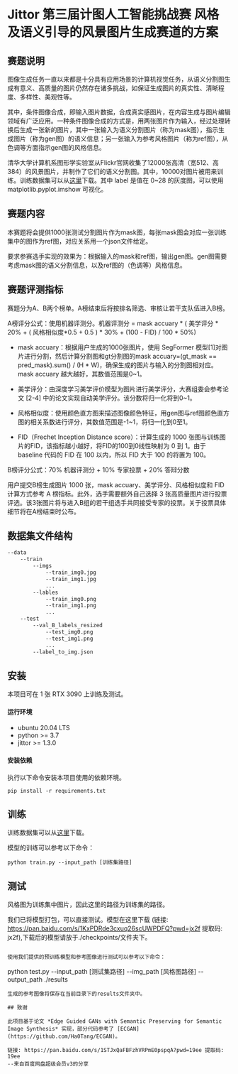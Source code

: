 # Jittor 第三届计图人工智能挑战赛 风格及语义引导的风景图片生成赛道的方案

## 赛题说明

图像生成任务一直以来都是十分具有应用场景的计算机视觉任务，从语义分割图生成有意义、高质量的图片仍然存在诸多挑战，如保证生成图片的真实性、清晰程度、多样性、美观性等。

其中，条件图像合成，即输入图片数据，合成真实感图片，在内容生成与图片编辑领域有广泛应用。一种条件图像合成的方式是，用两张图片作为输入，经过处理转换后生成一张新的图片，其中一张输入为语义分割图片（称为mask图），指示生成图片（称为gen图）的语义信息；另一张输入为参考风格图片（称为ref图），从色调等方面指示gen图的风格信息。

清华大学计算机系图形学实验室从Flickr官网收集了12000张高清（宽512、高384）的风景图片，并制作了它们的语义分割图。其中，10000对图片被用来训练。训练数据集可以从[这里](https://cloud.tsinghua.edu.cn/f/063e7fcfe6a04184904d/?dl=1)下载。其中 label 是值在 0~28 的灰度图，可以使用 matplotlib.pyplot.imshow 可视化。

## 赛题内容

本赛题将会提供1000张测试分割图片作为mask图，每张mask图会对应一张训练集中的图作为ref图，对应关系用一个json文件给定。

要求参赛选手实现的效果为：根据输入的mask和ref图，输出gen图。gen图需要考虑mask图的语义分割信息，以及ref图的（色调等）风格信息。

## 赛题评测指标

赛题分为A、B两个榜单。A榜结束后将按排名筛选、审核让若干支队伍进入B榜。

A榜评分公式：使用机器评测分。机器评测分 = mask accuary * ( 美学评分 * 20% + ( 风格相似度*0.5 + 0.5 ) * 30% + (100 - FID) / 100 * 50%)

- mask accuary：根据用户生成的1000张图片，使用 SegFormer 模型[1]对图片进行分割，然后计算分割图和gt分割图的mask accuary=(gt_mask == pred_mask).sum() / (H * W)，确保生成的图片与输入的分割图相对应。mask accuary 越大越好，其数值范围是0~1。

- 美学评分：由深度学习美学评价模型为图片进行美学评分，大赛组委会参考论文 [2-4] 中的论文实现自动美学评分。该分数将归一化将到0~1。

- 风格相似度：使用颜色直方图来描述图像颜色特征，用gen图与ref图颜色直方图的相关系数进行评分，其数值范围是-1~1，将归一化到0至1。

- FID（Frechet Inception Distance score）：计算生成的 1000 张图与训练图片的FID，该指标越小越好，将FID的100到0线性映射为 0 到 1。由于 baseline 代码的 FID 在 100 以内，所以 FID 大于 100 的将置为 100。

B榜评分公式：70% 机器评测分 + 10% 专家投票 + 20% 答辩分数 

用户提交B榜生成图片 1000 张，mask accuary、美学评分、风格相似度和 FID 计算方式参考 A 榜指标。此外，选手需要额外自己选择 3 张高质量图片进行投票评选。该3张图片将与进入B组的若干组选手共同接受专家的投票。关于投票具体细节将在A榜结束时公布。

## 数据集文件结构

```bash
--data
    --train
        --imgs
            --train_img0.jpg
            --train_img1.jpg
            ...
        --lables
            --train_img0.png
            --train_img1.png
            ...
    --test
        --val_B_labels_resized
            --test_img0.png
            --test_img1.png
            ...
        --label_to_img.json
```

## 安装

本项目可在 1 张 RTX 3090 上训练及测试。

#### 运行环境
- ubuntu 20.04 LTS
- python >= 3.7
- jittor >= 1.3.0

#### 安装依赖
执行以下命令安装本项目使用的依赖环境。
```
pip install -r requirements.txt
```

## 训练

训练数据集可以从[这里](https://cloud.tsinghua.edu.cn/f/063e7fcfe6a04184904d/?dl=1)下载。

模型的训练可以参考以下命令：

```
python train.py --input_path [训练集路径]
```                       

## 测试

风格图为训练集中图片，因此这里的路径为训练集的路径。

我们已将模型打包，可以直接测试。模型在这里下载 (链接: https://pan.baidu.com/s/1KxPDRde3cxuq26scUWPDFQ?pwd=jx2f 提取码: jx2f),下载后的模型请放于./checkpoints/文件夹下。
```python

使用我们提供的预训练模型和参考图像进行测试可以参考以下命令：

```
python test.py --input_path [测试集路径] --img_path [风格图路径] --output_path ./results
```             
生成的参考图像将保存在当前目录下的results文件夹中。

## 致谢

此项目基于论文 *Edge Guided GANs with Semantic Preserving for Semantic Image Synthesis* 实现，部分代码参考了 [ECGAN](https://github.com/Ha0Tang/ECGAN)。

链接: https://pan.baidu.com/s/1STJxQaFBFzhVRPmE0pspqA?pwd=19ee 提取码: 19ee 
--来自百度网盘超级会员v3的分享